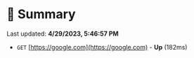 # 📖 Summary
Last updated: **4/29/2023, 5:46:57 PM**

- `GET` [https://google.com](https://google.com) - **Up** (182ms)
